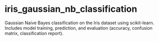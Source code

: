 # iris_gaussian_nb_classification
Gaussian Naive Bayes classification on the Iris dataset using scikit-learn.  Includes model training, prediction, and evaluation (accuracy, confusion matrix, classification report).
